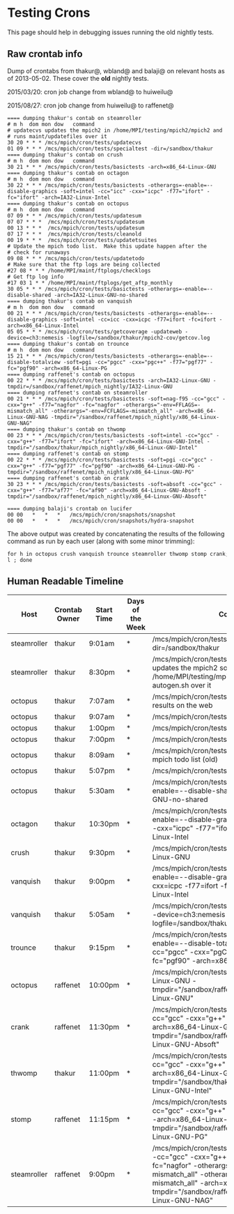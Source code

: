 # Testing Crons

This page should help in debugging issues running the old nightly tests.

## Raw crontab info

Dump of crontabs from thakur@, wbland@ and balaji@ on relevant hosts as
of 2013-05-02. These cover the **old** nightly tests.

2015/03/20: cron job change from wbland@ to huiweilu@

2015/08/27: cron job change from huiweilu@ to raffenet@

```
==== dumping thakur's contab on steamroller
# m h  dom mon dow   command
# updatecvs updates the mpich2 in /home/MPI/testing/mpich2/mpich2 and
# runs maint/updatefiles over it
30 20 * * * /mcs/mpich/cron/tests/updatecvs
01 09 * * * /mcs/mpich/cron/tests/specialtest -dir=/sandbox/thakur
==== dumping thakur's contab on crush
# m h  dom mon dow   command
30 21 * * * /mcs/mpich/cron/tests/basictests -arch=x86_64-Linux-GNU
==== dumping thakur's contab on octagon
# m h  dom mon dow   command
30 22 * * * /mcs/mpich/cron/tests/basictests -otherargs=-enable=--disable-graphics -soft=intel -cc="icc" -cxx="icpc" -f77="ifort" -fc="ifort" -arch=IA32-Linux-Intel
==== dumping thakur's contab on octopus
# m h  dom mon dow   command
07 09 * * * /mcs/mpich/cron/tests/updatesum
07 07 * * *  /mcs/mpich/cron/tests/updatesum
00 13 * * *  /mcs/mpich/cron/tests/updatesum
07 17 * * *  /mcs/mpich/cron/tests/cleanold
00 19 * * *  /mcs/mpich/cron/tests/updatetsuites
# Update the mpich todo list.  Make this update happen after the
# check for runaways
09 08 * * * /mcs/mpich/cron/tests/updatetodo
# Make sure that the ftp logs are being collected
#27 08 * * * /home/MPI/maint/ftplogs/checklogs
# Get ftp log info
#17 03 1 * * /home/MPI/maint/ftplogs/get_aftp_monthly
30 05 * * * /mcs/mpich/cron/tests/basictests -otherargs=-enable=--disable-shared -arch=IA32-Linux-GNU-no-shared
==== dumping thakur's contab on vanquish
# m h  dom mon dow   command
00 21 * * * /mcs/mpich/cron/tests/basictests -otherargs=-enable=--disable-graphics -soft=intel -cc=icc -cxx=icpc -f77=ifort -fc=ifort -arch=x86_64-Linux-Intel
05 05 * * * /mcs/mpich/cron/tests/getcoverage -updateweb -device=ch3:nemesis -logfile=/sandbox/thakur/mpich2-cov/getcov.log
==== dumping thakur's contab on trounce
# m h  dom mon dow   command
15 21 * * * /mcs/mpich/cron/tests/basictests -otherargs=-enable=--disable-totalview -soft=pgi -cc="pgcc" -cxx="pgc++" -f77="pgf77" -fc="pgf90" -arch=x86_64-Linux-PG
==== dumping raffenet's contab on octopus
00 22 * * * /mcs/mpich/cron/tests/basictests -arch=IA32-Linux-GNU -tmpdir=/sandbox/raffenet/mpich_nightly/IA32-Linux-GNU
==== dumping raffenet's contab on steamroller
00 21 * * * /mcs/mpich/cron/tests/basictests -soft=nag-f95 -cc="gcc" -cxx="g++" -f77="nagfor" -fc="nagfor" -otherargs="-env=FFLAGS=-mismatch_all" -otherargs="-env=FCFLAGS=-mismatch_all" -arch=x86_64-Linux-GNU-NAG -tmpdir="/sandbox/raffenet/mpich_nightly/x86_64-Linux-GNU-NAG"
==== dumping thakur's contab on thwomp
00 23 * * * /mcs/mpich/cron/tests/basictests -soft=intel -cc="gcc" -cxx="g++" -f77="ifort" -fc="ifort" -arch=x86_64-Linux-GNU-Intel -tmpdir="/sandbox/thakur/mpich_nightly/x86_64-Linux-GNU-Intel"
==== dumping raffenet's contab on stomp
00 22 * * * /mcs/mpich/cron/tests/basictests -soft=pgi -cc="gcc" -cxx="g++" -f77="pgf77" -fc="pgf90" -arch=x86_64-Linux-GNU-PG -tmpdir="/sandbox/raffenet/mpich_nightly/x86_64-Linux-GNU-PG"
==== dumping raffenet's contab on crank
30 23 * * * /mcs/mpich/cron/tests/basictests -soft=absoft -cc="gcc" -cxx="g++" -f77="af77" -fc="af90" -arch=x86_64-Linux-GNU-Absoft -tmpdir="/sandbox/raffenet/mpich_nightly/x86_64-Linux-GNU-Absoft"

==== dumping balaji's crontab on lucifer
00 00   *   *   *   /mcs/mpich/cron/snapshots/snapshot
00 00   *   *   *   /mcs/mpich/cron/snapshots/hydra-snapshot
```

The above output was created by concatenating the results of the
following command as run by each user (along with some minor trimming):

```
for h in octopus crush vanquish trounce steamroller thwomp stomp crank; do echo "==== dumping ${USER}'s contab on ${h}" ; ssh ${h}.mcs.anl.gov crontab -l ; done
```
## Human Readable Timeline

| Host        | Crontab Owner | Start Time | Days of the Week | Command                                                                                                                                                                                                                                                                      |
| ----------- | ------------- | ---------- | ---------------- | ---------------------------------------------------------------------------------------------------------------------------------------------------------------------------------------------------------------------------------------------------------------------------- |
| steamroller | thakur        | 9:01am     | \*               | /mcs/mpich/cron/tests/specialtest -dir=/sandbox/thakur                                                                                                                                                                                                                       |
| steamroller | thakur        | 8:30pm     | \*               | /mcs/mpich/cron/tests/updatecvs \# updatecvs updates the mpich2 source in /home/MPI/testing/mpich2/mpich2 and runs autogen.sh over it                                                                                                                                        |
| octopus     | thakur        | 7:07am     | \*               | /mcs/mpich/cron/tests/updatesum \# update the results on the web                                                                                                                                                                                                             |
| octopus     | thakur        | 9:07am     | \*               | /mcs/mpich/cron/tests/updatesum                                                                                                                                                                                                                                              |
| octopus     | thakur        | 1:00pm     | \*               | /mcs/mpich/cron/tests/updatesum                                                                                                                                                                                                                                              |
| octopus     | thakur        | 7:00pm     | \*               | /mcs/mpich/cron/tests/updatetsuites                                                                                                                                                                                                                                          |
| octopus     | thakur        | 8:09am     | \*               | /mcs/mpich/cron/tests/updatetodo \# Update the mpich todo list (old)                                                                                                                                                                                                         |
| octopus     | thakur        | 5:07pm     | \*               | /mcs/mpich/cron/tests/cleanold                                                                                                                                                                                                                                               |
| octopus     | thakur        | 5:30am     | \*               | /mcs/mpich/cron/tests/basictests -otherargs=-enable=--disable-shared -arch=IA32-Linux-GNU-no-shared                                                                                                                                                                          |
| octagon     | thakur        | 10:30pm    | \*               | /mcs/mpich/cron/tests/basictests -otherargs=-enable=--disable-graphics -soft=intel -cc="icc" -cxx="icpc" -f77="ifort" -fc="ifort" -arch=IA32-Linux-Intel                                                                                                                     |
| crush       | thakur        | 9:30pm     | \*               | /mcs/mpich/cron/tests/basictests -arch=x86_64-Linux-GNU                                                                                                                                                                                                                     |
| vanquish    | thakur        | 9:00pm     | \*               | /mcs/mpich/cron/tests/basictests -otherargs=-enable=--disable-graphics -soft=intel -cc=icc -cxx=icpc -f77=ifort -fc=ifort -arch=x86_64-Linux-Intel                                                                                                                          |
| vanquish    | thakur        | 5:05am     | \*               | /mcs/mpich/cron/tests/getcoverage -updateweb -device=ch3:nemesis -logfile=/sandbox/thakur/mpich2-cov/getcov.log                                                                                                                                                              |
| trounce     | thakur        | 9:15pm     | \*               | /mcs/mpich/cron/tests/basictests -otherargs=-enable=--disable-totalview -soft=pgi -cc="pgcc" -cxx="pgCC" -f77="pgf77" -fc="pgf90" -arch=x86_64-Linux-PG                                                                                                                     |
| octopus     | raffenet      | 10:00pm    | \*               | /mcs/mpich/cron/tests/basictests -arch=IA32-Linux-GNU -tmpdir="/sandbox/raffenet/mpich_nightly/IA32-Linux-GNU"                                                                                                                                                              |
| crank       | raffenet      | 11:30pm    | \*               | /mcs/mpich/cron/tests/basictests -soft=absoft -cc="gcc" -cxx="g++" -f77="af77" -fc="af90" -arch=x86_64-Linux-GNU-Absoft -tmpdir="/sandbox/raffenet/mpich_nightly/x86_64-Linux-GNU-Absoft"                                                                                 |
| thwomp      | thakur        | 11:00pm    | \*               | /mcs/mpich/cron/tests/basictests -soft=intel -cc="gcc" -cxx="g++" -f77="ifort" -fc="ifort" -arch=x86_64-Linux-GNU-Intel -tmpdir="/sandbox/thakur/mpich_nightly/x86_64-Linux-GNU-Intel"                                                                                    |
| stomp       | raffenet      | 11:15pm    | \*               | /mcs/mpich/cron/tests/basictests -soft=pgi -cc="gcc" -cxx="g++" -f77="pgf77" -fc="pgf90" -arch=x86_64-Linux-GNU-PG -tmpdir="/sandbox/raffenet/mpich_nightly/x86_64-Linux-GNU-PG"                                                                                          |
| steamroller | raffenet      | 9:00pm     | \*               | /mcs/mpich/cron/tests/basictests -soft=nag-f95 -cc="gcc" -cxx="g++" -f77="nagfor" -fc="nagfor" -otherargs="-env=FFLAGS=-mismatch_all" -otherargs="-env=FCFLAGS=-mismatch_all" -arch=x86_64-Linux-GNU-NAG -tmpdir="/sandbox/raffenet/mpich_nightly/x86_64-Linux-GNU-NAG" |
